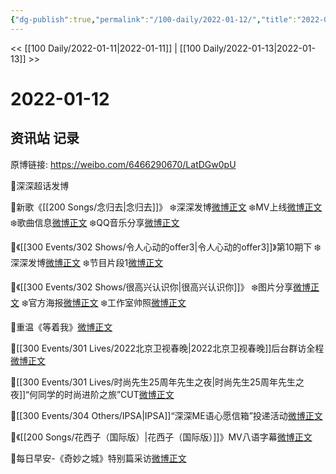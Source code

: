 ```yaml
---
{"dg-publish":true,"permalink":"/100-daily/2022-01-12/","title":"2022-01-12"}
---
```



<< [[100 Daily/2022-01-11\|2022-01-11]] | [[100 Daily/2022-01-13\|2022-01-13]] >>

# 2022-01-12

## 资讯站 记录

原博链接: https://weibo.com/6466290670/LatDGw0pU

🌟深深超话发博[](https://m.weibo.cn/1736988591/4724922448086316)

🌟新歌《[[200 Songs/念归去\|念归去]]》
❄️深深发博[微博正文](https://m.weibo.cn/6466290670/4724762376934569)
❄️MV上线[微博正文](https://m.weibo.cn/6466290670/4724760010819533)
❄️歌曲信息[微博正文](https://m.weibo.cn/6466290670/4724764218495385)
❄️QQ音乐分享[微博正文](https://m.weibo.cn/6466290670/4724759650109145)

🌟《[[300 Events/302 Shows/令人心动的offer3\|令人心动的offer3]]》第10期下
❄️深深发博[微博正文](https://m.weibo.cn/6466290670/4724935019463396)
❄️节目片段1[微博正文](https://m.weibo.cn/6466290670/4724912437334816)

🌟《[[300 Events/302 Shows/很高兴认识你\|很高兴认识你]]》
❄️图片分享[微博正文](https://m.weibo.cn/6466290670/4724914760974881)
❄️官方海报[微博正文](https://m.weibo.cn/6466290670/4724793318574340)
❄️工作室帅照[微博正文](https://m.weibo.cn/6466290670/4724908394025567)

🌟重温《等着我》[微博正文](https://m.weibo.cn/6466290670/4724968733020120)

🌟[[300 Events/301 Lives/2022北京卫视春晚\|2022北京卫视春晚]]后台群访全程[微博正文](https://m.weibo.cn/6466290670/4724751325725852)

🌟[[300 Events/301 Lives/时尚先生25周年先生之夜\|时尚先生25周年先生之夜]]“何同学的时尚进阶之旅”CUT[微博正文](https://m.weibo.cn/6466290670/4724791254189226)

🌟[[300 Events/304 Others/IPSA\|IPSA]]“深深ME语心愿信箱”投递活动[微博正文](https://m.weibo.cn/6466290670/4724825095145027)

🌟《[[200 Songs/花西子（国际版）\|花西子（国际版）]]》MV八语字幕[微博正文](https://m.weibo.cn/6466290670/4724825827837205)

🌟每日早安-《奇妙之城》特别篇采访[微博正文](https://m.weibo.cn/6466290670/4724739799255643)
